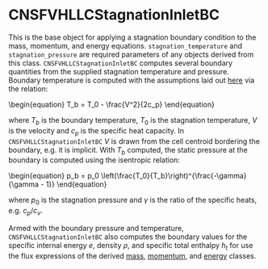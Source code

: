 # CNSFVHLLCStagnationInletBC

This is the base object for applying a stagnation boundary condition to the
mass, momentum, and energy equations. `stagnation_temperature` and
`stagnation_pressure` are required parameters of any objects derived from this
class. `CNSFVHLLCStagnationInletBC` computes several boundary quantities from
the supplied stagnation temperature and pressure. Boundary temperature is
computed with the assumptions laid out
[here](https://en.wikipedia.org/wiki/Stagnation_temperature) via the relation:

\begin{equation}
T_b = T_0 - \frac{V^2}{2c_p}
\end{equation}

where $T_b$ is the boundary temperature, $T_0$ is the stagnation temperature,
$V$ is the velocity and $c_p$ is the specific heat capacity. In
`CNSFVHLLCStagnationInletBC` $V$ is drawn from the cell centroid bordering the
boundary, e.g. it is implicit. With $T_b$ computed, the static pressure at the
boundary is computed using the isentropic relation:

\begin{equation}
p_b = p_0 \left(\frac{T_0}{T_b}\right)^{\frac{-\gamma}{\gamma - 1}}
\end{equation}

where $p_0$ is the stagnation pressure and $\gamma$ is the ratio of the specific
heats, e.g. $c_p/c_v$.

Armed with the boundary pressure and temperature, `CNSFVHLLCStagnationInletBC`
also computes the boundary values for the specific internal energy $e$, density
$\rho$, and specific total enthalpy $h_t$ for use the flux expressions of
the derived [mass](CNSFVHLLCMassStagnationInletBC.md),
[momentum](CNSFVHLLCMomentumStagnationInletBC.md), and
[energy](CNSFVHLLCFluidEnergyStagnationInletBC.md) classes.

